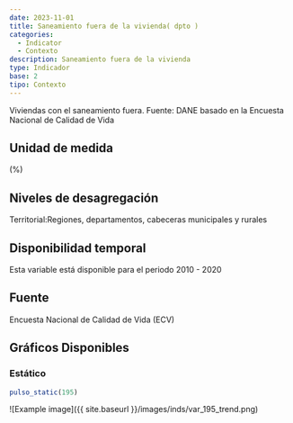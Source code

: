 ```yaml
---
date: 2023-11-01
title: Saneamiento fuera de la vivienda( dpto )
categories:
  - Indicator
  - Contexto
description: Saneamiento fuera de la vivienda
type: Indicador
base: 2
tipo: Contexto
--- 
```


Viviendas con el saneamiento fuera.
Fuente: DANE basado en la Encuesta Nacional de Calidad de Vida

## Unidad de medida
(%)

## Niveles de desagregación
Territorial:Regiones, departamentos, cabeceras municipales y rurales

## Disponibilidad temporal
Esta variable está disponible para el periodo 2010 - 2020

## Fuente
Encuesta Nacional de Calidad de Vida (ECV)

## Gráficos Disponibles

### Estático

``` R
pulso_static(195)
```

![Example image]({{ site.baseurl }}/images/inds/var_195_trend.png)
